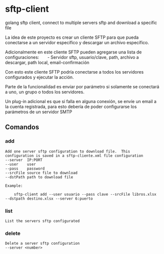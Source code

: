# sftp-client
golang sftp client, connect to multiple servers sftp and download a specific file


La idea de este proyecto es crear un cliente SFTP para que pueda conectarse a un servidor específico y descargar un archivo específico.

Adicionalmente en este cliente SFTP pueden agregarse una lista de configuraciones:
       - Servidor sftp, usuario/clave, path, archivo a descargar, path local, email-confirmación
       
Con esto este cliente SFTP podría conectarse a todos los servidores configurados y ejecutar la acción.

Parte de la funcionalidad es enviar por parámetro si solamente se conectará a uno, un grupo o todos los servidores.

Un plug-in adicional es que si falla en alguna conexión, se envíe un email a la cuenta registrada, para esto debería de poder configurarse los parámetros de un servidor SMTP


## Comandos ##
### add ###
    Add one server sftp configuration to download file.  This configuration is saved in a sftp-cliente.xml file configuration
    --server  IP:PORT
    --user    user
    --pass    password
    --srcFile source file to download
    --dstPath path to download file

    Example:

        sftp-client add --user usuario --pass clave --srcFile libros.xlsx --dstpath destino.xlsx --server 6:puerto

### list ###
    List the servers sftp configurated

### delete ###
    Delete a server sftp configuration
    --server <number>
 